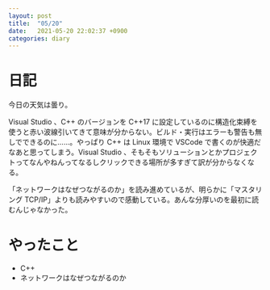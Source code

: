 ```yaml
---
layout: post
title:  "05/20"
date:   2021-05-20 22:02:37 +0900
categories: diary
---
```

# 日記

今日の天気は曇り。

Visual Studio 、C++ のバージョンを C++17 に設定しているのに構造化束縛を使うと赤い波線引いてきて意味が分からない。ビルド・実行はエラーも警告も無しでできるのに......。やっぱり C++ は Linux 環境で VSCode で書くのが快適だなあと思ってしまう。Visual Studio 、そもそもソリューションとかプロジェクトってなんやねんってなるしクリックできる場所が多すぎて訳が分からなくなる。

「ネットワークはなぜつながるのか」を読み進めているが、明らかに「マスタリング TCP/IP」よりも読みやすいので感動している。あんな分厚いのを最初に読むんじゃなかった。

# やったこと

- C++
- ネットワークはなぜつながるのか